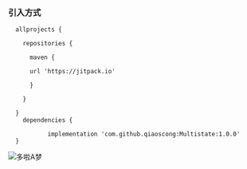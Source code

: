 ### 引入方式 

```
  allprojects {
  
    repositories {
    
      maven {
      
      url 'https://jitpack.io' 
      
      }
      
    }
    
  }
    dependencies {
  
           implementation 'com.github.qiaoscong:Multistate:1.0.0'    
  }
```

![多啦A梦](https://timgsa.baidu.com/timg?image&quality=80&size=b9999_10000&sec=1554699541824&di=9c80df0f602226a39f7db5f568c2aca3&imgtype=0&src=http%3A%2F%2Fn.sinaimg.cn%2Fsinacn13%2F640%2Fw720h720%2F20180611%2F5f8e-hcufqif9198776.jpg)

